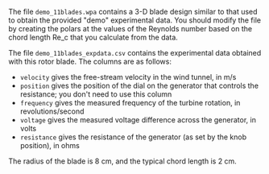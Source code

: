 The file `demo_11blades.wpa` contains a 3-D blade design similar to that used to obtain the provided "demo" experimental data. You should modify the file by creating the polars at the values of the Reynolds number based on the chord length Re_c that you calculate from the data.

The file `demo_11blades_expdata.csv` contains the experimental data obtained with this rotor blade. The columns are as follows:
- `velocity` gives the free-stream velocity in the wind tunnel, in m/s
- `position` gives the position of the dial on the generator that controls the resistance; you don't need to use this column
- `frequency` gives the measured frequency of the turbine rotation, in revolutions/second
- `voltage` gives the measured voltage difference across the generator, in volts
- `resistance` gives the resistance of the generator (as set by the knob position), in ohms

The radius of the blade is 8 cm, and the typical chord length is 2 cm.
